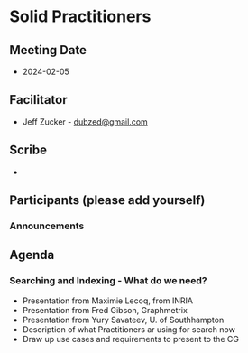 
# Solid Practitioners

## Meeting Date
* 2024-02-05


## Facilitator 
* Jeff Zucker - dubzed@gmail.com

## Scribe
*

## Participants (please add yourself)


### Announcements

## Agenda

### Searching and Indexing - What do we need?
* Presentation from Maximie Lecoq, from INRIA
* Presentation from Fred Gibson, Graphmetrix
* Presentation from Yury Savateev, U. of Southhampton
* Description of what Practitioners ar using for search now
* Draw up use cases and requirements to present to the CG


